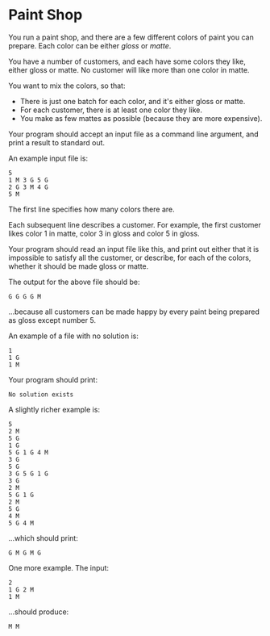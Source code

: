 # Paint Shop

You run a paint shop, and there are a few different colors of paint you can
prepare. Each color can be either *gloss* or *matte*.

You have a number of customers, and each have some colors they like, either
gloss or matte. No customer will like more than one color in matte.

You want to mix the colors, so that:
- There is just one batch for each color, and it's either gloss or matte.
- For each customer, there is at least one color they like.
- You make as few mattes as possible (because they are more expensive).

Your program should accept an input file as a command line argument, and print
a result to standard out.

An example input file is:
```
5
1 M 3 G 5 G
2 G 3 M 4 G
5 M
```

The first line specifies how many colors there are.

Each subsequent line describes a customer. For example, the first customer likes
color 1 in matte, color 3 in gloss and color 5 in gloss.

Your program should read an input file like this, and print out either that it
is impossible to satisfy all the customer, or describe, for each of the colors,
whether it should be made gloss or matte.

The output for the above file should be:
```
G G G G M
```

...because all customers can be made happy by every paint being prepared as
gloss except number 5.

An example of a file with no solution is:
```
1
1 G
1 M
```

Your program should print:
```
No solution exists
```

A slightly richer example is:
```
5
2 M
5 G
1 G
5 G 1 G 4 M
3 G
5 G
3 G 5 G 1 G
3 G
2 M
5 G 1 G
2 M
5 G
4 M
5 G 4 M
```

...which should print:
```
G M G M G
```

One more example. The input:
```
2
1 G 2 M
1 M
```

...should produce:
```
M M
```
